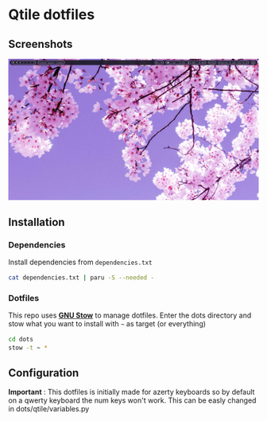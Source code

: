 # Qtile dotfiles

## Screenshots
![](./assets/screen1.png)

## Installation
### Dependencies
Install dependencies from `dependencies.txt`
```bash
cat dependencies.txt | paru -S --needed -
```

### Dotfiles
This repo uses [**GNU Stow**](https://www.gnu.org/software/stow/) to manage dotfiles.
Enter the dots directory and stow what you want to install with `~` as target (or everything)
```bash
cd dots
stow -t ~ *
```

## Configuration
**Important** : This dotfiles is initially made for azerty keyboards so by default on a qwerty keyboard the num keys won't work. This can be easly changed in dots/qtile/variables.py
